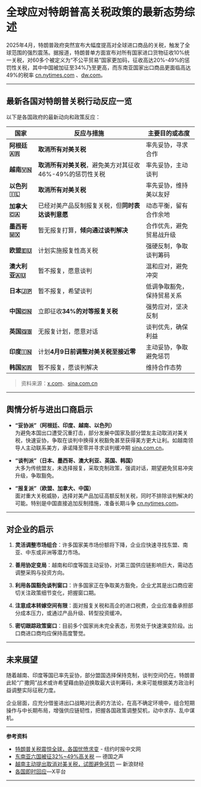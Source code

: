 # **全球应对特朗普高关税政策的最新态势综述**

2025年4月，特朗普政府突然宣布大幅度提高对全球进口商品的关税，触发了全球范围的强烈震荡。据报道，特朗普单方面宣布对所有国家进口货物征收10%统一关税，对60多个被定义为“不公平贸易”国家更加码，征收高达20%-49%的惩罚性关税，其中中国被加征至34%乃至更高，而东南亚国家出口商品更面临高达49%的税率 [cn.nytimes.com](https://cn.nytimes.com/business/20250404/trump-tariffs-global-reaction/) 、[dw.com](https://www.dw.com/zh/%E4%B8%9C%E5%8D%97%E4%BA%9A%E5%85%AD%E5%9B%BD%E8%A2%AB%E7%BE%8E%E5%9B%BD%E5%BE%81%E6%94%B6-32-%E8%87%B3-49-%E9%AB%98%E9%A2%9D%E5%85%B3%E7%A8%8E/a-72128865)。

---

## **最新各国对特朗普关税行动反应一览**

以下是各国政府的最新动向和政策反应：

| 国家         | 反应与措施                                                   | 主要目的或态度                           |
|--------------|----------------------------------------------------------|-------------------------------------|
| **阿根廷🇦🇷**   | **取消所有对美关税**                                         | 率先妥协，寻求合作                      |
| **越南🇻🇳**     | **取消所有对美关税**，避免美方对其征收46%-49%的惩罚性关税          | 率先妥协，主动谈判                      |
| **以色列🇮🇱**   | **取消所有对美关税**                                         | 率先妥协，维持美以友好                   |
| **加拿大🇨🇦**   | 已经对美产品反制报复关税，但**同时表达谈判意愿**                     | 动态平衡，留有合作余地                    |
| **墨西哥🇲🇽**    | 暂无报复打算，**倾向通过谈判解决**                               | 合作优先，避免贸易战升级                   |
| **欧盟🇪🇺**      | 计划实施报复性高关税                                           | 强硬反制，争取谈判筹码                     |
| **澳大利亚🇦🇺**  | 暂不报复，愿意谈判                                            | 温和应对，避免冲突                        |
| **日本🇯🇵**      | 暂不报复，希望谈判                                            | 低调争取豁免，保持贸易关系                  |
| **中国🇨🇳**       | 立即征收**34%的对等报复关税**                                   | 强势应对，坚决反制                        |
| **英国🇬🇧**      | 无报复计划，愿意对话                                            | 谈判优先，确保利益                        |
| **印度🇮🇳**       | 计划**4月9日前调整对美关税至接近零**                            | 主动妥协，争取避免惩罚                   |
| **韩国🇰🇷**      | 暂不报复，愿谈判解决                                           | 维持合作态势                              |

> 资料来源：[x.com](https://x.com/torontobigface/status/1908331312559038507)、[sina.com.cn](https://finance.sina.com.cn/stock/usstock/c/2025-04-05/doc-inerzsef0167459.shtml)

---

## **舆情分析与进出口商启示**

- **“妥协派”（阿根廷、印度、越南、以色列）**  
  为避免本国出口遭受沉重打击，部分发展中国家及部分盟友主动取消对美关税，快速妥协，争取在谈判中换得关税豁免甚至获得美方更大让利。如越南领导人主动联系美方，承诺降至零并寻求谈判缓冲期 [sina.com.cn](https://finance.sina.com.cn/stock/usstock/c/2025-04-05/doc-inerzsef0167459.shtml)。

- **“谈判派”（日本、墨西哥、澳大利亚、英国、韩国）**  
  大多为传统盟友，未选择报复，采取克制政策，强调对话，期望避免贸易冲突升级，争取豁免。

- **“报复派”（欧盟、加拿大、中国）**  
  面对重大关税威胁，选择对美产品加征高额反制关税，同时不排除谈判解决的可能。特别是中国直接追加反制措施，准备长期斗争 [cn.nytimes.com](https://cn.nytimes.com/business/20250404/trump-tariffs-global-reaction/)。

---

## **对企业的启示**

1. **灵活调整市场组合**：许多国家美市场份额将下降，企业应快速寻找东盟、南亚、中东或非洲等潜力市场。

2. **善用协定变局**：越南和印度等国主动妥协，对第三国供应链影响巨大，需动态调整采购与投资方向。

3. **利用各国豁免谈判窗口**：许多国家正在争取美方豁免，企业尤其是出口商应密切关注政策细节变化，把握窗口期。

4. **注意成本转嫁空间有限**：面对报复关税和高企的进口税费，企业应准备承担部分成本压力，或通过产品升级、转型投资缓冲。

5. **密切跟踪政策窗口**：目前多个国家尚未完全表态，形势处于快速演变阶段。出口商进口商均应保持高度警觉。

---

## **未来展望**

随着越南、印度等国已率先妥协，部分盟国选择保持克制，谈判空间仍在。特朗普此轮“广撒网”战术或许希望藉由胁迫换取最大谈判筹码，未来可能根据美方政治利益调整实际征税力度。

企业层面，应充分借鉴进出口战略对比表的方法论，在高不确定环境中，组合短期操作与中长期布局，增强供应链韧性，把握各国政策调整契机，动中求存、乱中谋机。

---

**参考资料**

- [特朗普关税震惊全球，各国忧愤求变](https://cn.nytimes.com/business/20250404/trump-tariffs-global-reaction/) - 纽约时报中文网  
- [东南亚六国被征32%~49%高关税](https://www.dw.com/zh/%E4%B8%9C%E5%8D%97%E4%BA%9A%E5%85%AD%E5%9B%BD%E8%A2%AB%E7%BE%8E%E5%9B%BD%E5%BE%81%E6%94%B6-32-%E8%87%B3-49-%E9%AB%98%E9%A2%9D%E5%85%B3%E7%A8%8E/a-72128865) — 德国之声  
- [越南主动提出取消对美关税，试图避免惩罚](https://finance.sina.com.cn/stock/usstock/c/2025-04-05/doc-inerzsef0167459.shtml) — 新浪财经  
- [各国即时回应](https://x.com/torontobigface/status/1908331312559038507)—X平台

---

